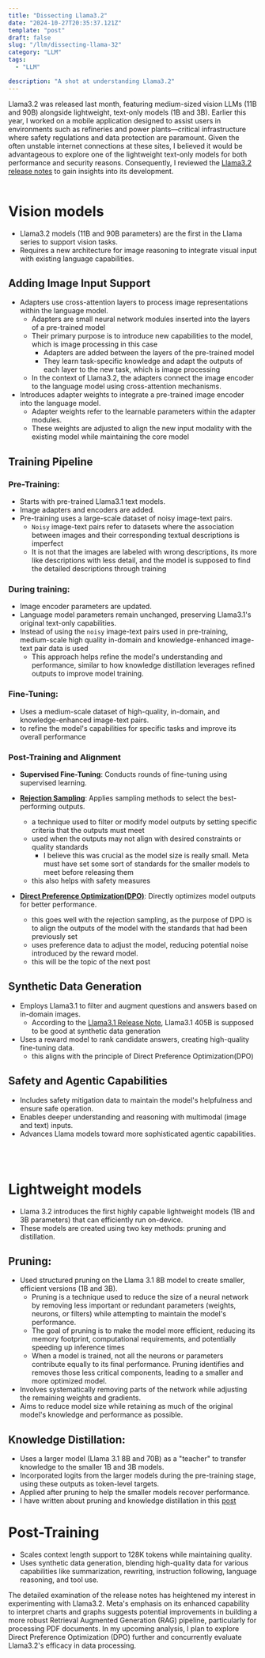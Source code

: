 ```yaml
---
title: "Dissecting Llama3.2"
date: "2024-10-27T20:35:37.121Z"
template: "post"
draft: false
slug: "/llm/dissecting-llama-32"
category: "LLM"
tags:
  - "LLM"

description: "A shot at understanding Llama3.2"
---
```


Llama3.2 was released last month, featuring medium-sized vision LLMs (11B and 90B) alongside lightweight, text-only models (1B and 3B). Earlier this year, I worked on a mobile application designed to assist users in environments such as refineries and power plants—critical infrastructure where safety regulations and data protection are paramount. Given the often unstable internet connections at these sites, I believed it would be advantageous to explore one of the lightweight text-only models for both performance and security reasons. Consequently, I reviewed the [Llama3.2 release notes](https://ai.meta.com/blog/llama-3-2-connect-2024-vision-edge-mobile-devices/) to gain insights into its development.
<br><br>
# Vision models

- Llama3.2 models (11B and 90B parameters) are the first in the Llama series to support vision tasks.
- Requires a new architecture for image reasoning to integrate visual input with existing language capabilities.


## Adding Image Input Support

- Adapters use cross-attention layers to process image representations within the language model.
  - Adapters are small neural network modules inserted into the layers of a pre-trained model 
  - Their primary purpose is to introduce new capabilities to the model, which is image processing in this case
    - Adapters are added between the layers of the pre-trained model
    - They learn task-specific knowledge and adapt the outputs of each layer to the new task, which is image processing 
  - In the context of Llama3.2, the adapters connect the image encoder to the language model using cross-attention mechanisms. 
- Introduces adapter weights to integrate a pre-trained image encoder into the language model.
  - Adapter weights refer to the learnable parameters within the adapter modules.
  - These weights are adjusted to align the new input modality with the existing model while maintaining the core model
  
## Training Pipeline
### Pre-Training:
  - Starts with pre-trained Llama3.1 text models.
  - Image adapters and encoders are added.
  - Pre-training uses a large-scale dataset of noisy image-text pairs.
    - `Noisy` image-text pairs refer to datasets where the association between images and their corresponding textual descriptions is imperfect
    - It is not that the images are labeled with wrong descriptions, its more like descriptions with less detail, and the model is supposed to find the detailed descriptions through training 

### During training:
  - Image encoder parameters are updated.
  - Language model parameters remain unchanged, preserving Llama3.1's original text-only capabilities.
  - Instead of using the `noisy` image-text pairs used in pre-training, medium-scale high quality in-domain and knowledge-enhanced image-text pair data is used
    - This approach helps refine the model's understanding and performance, similar to how knowledge distillation leverages refined outputs to improve model training.

### Fine-Tuning:
  - Uses a medium-scale dataset of high-quality, in-domain, and knowledge-enhanced image-text pairs.
  - to refine the model's capabilities for specific tasks and improve its overall performance

### Post-Training and Alignment
- **Supervised Fine-Tuning**: Conducts rounds of fine-tuning using supervised learning.
- **[Rejection Sampling](https://arxiv.org/abs/2309.06657)**: Applies sampling methods to select the best-performing outputs.
  - a technique used to filter or modify model outputs by setting specific criteria that the outputs must meet
  - used when the outputs may not align with desired constraints or quality standards 
    - I believe this was crucial as the model size is really small. Meta must have set some sort of standards for the smaller models to meet before releasing them
  - this also helps with safety measures
  
- **[Direct Preference Optimization(DPO)](https://arxiv.org/abs/2305.18290)**: Directly optimizes model outputs for better performance.
  - this goes well with the rejection sampling, as the purpose of DPO is to align the outputs of the model with the standards that had been previously set
  - uses preference data to adjust the model, reducing potential noise introduced by the reward model.
  - this will be the topic of the next post

## Synthetic Data Generation
- Employs Llama3.1 to filter and augment questions and answers based on in-domain images.
  - According to the [Llama3.1 Release Note](https://ai.meta.com/blog/meta-llama-3-1/), Llama3.1 405B is supposed to be good at synthetic data generation
- Uses a reward model to rank candidate answers, creating high-quality fine-tuning data.
  - this aligns with the principle of Direct Preference Optimization(DPO)


## Safety and Agentic Capabilities
- Includes safety mitigation data to maintain the model's helpfulness and ensure safe operation.
- Enables deeper understanding and reasoning with multimodal (image and text) inputs.
- Advances Llama models toward more sophisticated agentic capabilities.


<br><br>

# Lightweight models

- Llama 3.2 introduces the first highly capable lightweight models (1B and 3B parameters) that can efficiently run on-device.
- These models are created using two key methods: pruning and distillation.


## Pruning:

- Used structured pruning on the Llama 3.1 8B model to create smaller, efficient versions (1B and 3B).
  - Pruning is a technique used to reduce the size of a neural network by removing less important or redundant parameters (weights, neurons, or filters) while attempting to maintain the model's performance.
  - The goal of pruning is to make the model more efficient, reducing its memory footprint, computational requirements, and potentially speeding up inference times
  - When a model is trained, not all the neurons or parameters contribute equally to its final performance. Pruning identifies and removes those less critical components, leading to a smaller and more optimized model.
- Involves systematically removing parts of the network while adjusting the remaining weights and gradients.
- Aims to reduce model size while retaining as much of the original model's knowledge and performance as possible.


## Knowledge Distillation:
- Uses a larger model (Llama 3.1 8B and 70B) as a "teacher" to transfer knowledge to the smaller 1B and 3B models.
- Incorporated logits from the larger models during the pre-training stage, using these outputs as token-level targets.
- Applied after pruning to help the smaller models recover performance.
- I have written about pruning and knowledge distillation in this [post](https://jasonkang14.github.io/ai/pruning-and-knowledge-distillation)


# Post-Training
- Scales context length support to 128K tokens while maintaining quality.
- Uses synthetic data generation, blending high-quality data for various capabilities like summarization, rewriting, instruction following, language reasoning, and tool use.

The detailed examination of the release notes has heightened my interest in experimenting with Llama3.2. Meta's emphasis on its enhanced capability to interpret charts and graphs suggests potential improvements in building a more robust Retrieval Augmented Generation (RAG) pipeline, particularly for processing PDF documents. In my upcoming analysis, I plan to explore Direct Preference Optimization (DPO) further and concurrently evaluate Llama3.2's efficacy in data processing.